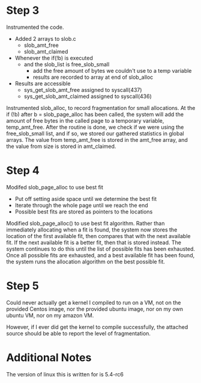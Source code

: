 # Step 3
Instrumented the code.
 - Added 2 arrays to slob.c
   - slob_amt_free
   - slob_amt_claimed
 - Whenever the if(!b) is executed
   - and the slob_list is free_slob_small
     - add the free amount of bytes we couldn't use to a temp variable
	 - results are recorded to array at end of slob_alloc
 - Results are accessible
   - sys_get_slob_amt_free assigned to syscall(437)
   - sys_get_slob_amt_claimed assigned to syscall(436)
   
Instrumented slob_alloc, to record fragmentation for small
allocations. At the if (!b) after b = slob_page_alloc
has been called, the system will add the amount of
free bytes in the called page to a temporary variable,
temp_amt_free.
After the routine is done, we check if we were using
the free_slob_small list, and if so, we stored
our gathered statistics in global arrays.
The value from temp_amt_free is stored in the
amt_free array, and the value from size is stored
in amt_claimed.
   
# Step 4
Modifed slob_page_alloc to use best fit
 - Put off setting aside space until we determine the best fit
 - Iterate through the whole page until we reach the end
 - Possible best fits are stored as pointers to the locations

Modified slob_page_alloc() to use best fit algorithm.
Rather than immediately allocating when a fit is found,
the system now stores the location of the first available
fit, then compares that with the next available fit.
If the next available fit is a better fit, then
that is stored instead. The system continues to do this
until the list of possible fits has been exhausted.
Once all possible fits are exhausted, and a best
available fit has been found, the system runs the allocation
algorithm on the best possible fit.
 
# Step 5
Could never actually get a kernel I compiled to run on a VM,
not on the provided Centos image, nor the provided ubuntu image,
nor on my own ubuntu VM, nor on my amazon VM.

However, if I ever did get the kernel to compile successfully,
the attached source should be able to report the level
of fragmentation.

# Additional Notes
The version of linux this is written for is 5.4-rc6